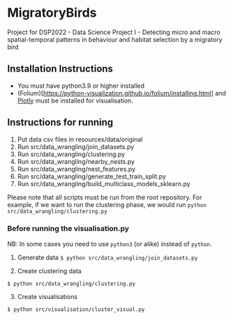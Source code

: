 # MigratoryBirds
Project for DSP2022 - Data Science Project I - Detecting micro and macro spatial-temporal patterns in behaviour and habitat selection by a migratory bird

## Installation Instructions

* You must have python3.9 or higher installed
* (Folium)[https://python-visualization.github.io/folium/installing.html] and [Plotly](https://plotly.com/python/getting-started/) must be installed for visualisation.


## Instructions for running

1. Put data csv files in resources/data/original
1. Run src/data\_wrangling/join\_datasets.py
1. Run src/data\_wrangling/clustering.py
1. Run src/data\_wrangling/nearby\_nests.py
1. Run src/data\_wrangling/nest\_features.py
1. Run src/data\_wrangling/generate\_test\_train\_split.py
1. Run src/data\_wrangling/build\_multiclass\_models\_sklearn.py

Please note that all scripts must be run from the root repository. For example, if we want to run the clustering phase, we would run `python src/data_wrangling/clustering.py`

### Before running the visualisation.py

NB: In some cases you need to use `python3` (or alike) instead of `python`.

1. Generate data
`$ python src/data_wrangling/join_datasets.py`

2. Create clustering data

`$ python src/data_wrangling/clustering.py`

3. Create visualisations

`$ python src/visualisation/cluster_visual.py`
